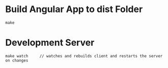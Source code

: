 # Build Angular App to dist Folder

    make

# Development Server

    make watch     // watches and rebuilds client and restarts the server on changes
